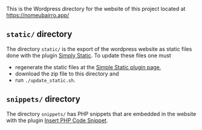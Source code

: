 This is the Wordpress directory for the website of this project located at https://nomeubairro.app/

## `static/` directory

The directory `static/` is the export of the wordpress website as static files done with the plugin [Simply Static](https://wordpress.org/plugins/simply-static/).
To update these files one must

 - regenerate the static files at the [Simple Static plugin page](https://nomeubairro.app/wp-admin/admin.php?page=simply-static),
 - download the zip file to this directory and 
 - run `./update_static.sh`.

## `snippets/` directory

The directory `snippets/` has PHP snippets that are embedded in the website with the plugin [Insert PHP Code Snippet](https://wordpress.org/plugins/insert-php-code-snippet/).
